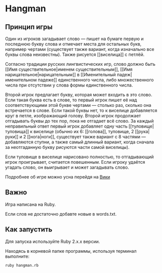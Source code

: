 # Hangman

## Принцип игры

Один из игроков загадывает слово — пишет на бумаге первую и последнюю букву слова и отмечает места для остальных букв,
например чертами (существует также вариант, когда изначально все буквы слова неизвестны).
Также рисуется [[виселица]] с петлёй.

Согласно традиции русских лингвистических игр, слово должно быть [[Имя существительное|именем существительным]], [[Имя нарицательное|нарицательным]] в [[Именительный падеж|именительном падеже]] единственного числа, либо множественного числа при отсутствии у слова формы единственного числа.

Второй игрок предлагает букву, которая может входить в это слово. Если такая буква есть в слове, то первый игрок пишет её над соответствующими этой букве чертами — столько раз, сколько она встречается в слове. Если такой буквы нет, то к виселице добавляется круг в петле, изображающий голову. Второй игрок продолжает отгадывать буквы до тех пор, пока не отгадает всё слово. За каждый неправильный ответ первый игрок добавляет одну часть [[туловище|туловища]] к виселице (обычно их 6: [[голова]], туловище, 2 [[рука|руки]] и 2 [[нога|ноги]], существует также вариант с 8 частями — добавляются ступни, а также самый длинный вариант, когда сначала за неотгаданную букву рисуются части самой виселицы).

Если туловище в виселице нарисовано полностью, то отгадывающий игрок проигрывает, считается повешенным. Если игроку удаётся угадать слово, он выигрывает и может загадывать слово.

Подробнее об игре можно усна перейдя на <a href = https://ru.wikipedia.org/wiki/Виселица_(игра)>Вики</a> 

## Важно
Игра написана на Ruby. 

Если слов не достаточно добавте новые в words.txt.

## Как запустить

Для запуска используйте Ruby 2.x.x версии.

Находясь в корневой папке программы, используя терминал выполните:

```
ruby hangman.rb
```
